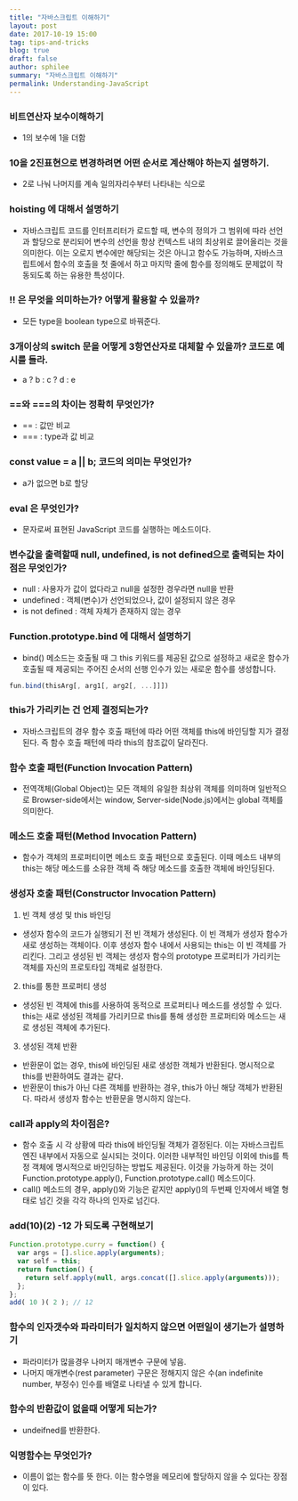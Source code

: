 ```yaml
--- 
title: "자바스크립트 이해하기" 
layout: post 
date: 2017-10-19 15:00 
tag: tips-and-tricks 
blog: true 
draft: false 
author: sphilee 
summary: "자바스크립트 이해하기" 
permalink: Understanding-JavaScript 
---
```

### 비트연산자 보수이해하기
* 1의 보수에 1을 더함

### 10을 2진표현으로 변경하려면 어떤 순서로 계산해야 하는지 설명하기.
* 2로 나눠 나머지를 계속 일의자리수부터 나타내는 식으로

### hoisting 에 대해서 설명하기
* 자바스크립트 코드를 인터프리터가 로드할 때, 변수의 정의가 그 범위에 따라 선언과 할당으로 분리되어 변수의 선언을 항상 컨텍스트 내의 최상위로 끌어올리는 것을 의미한다. 이는 오로지 변수에만 해당되는 것은 아니고 함수도 가능하며, 자바스크립트에서 함수의 호출을 첫 줄에서 하고 마지막 줄에 함수를 정의해도 문제없이 작동되도록 하는 유용한 특성이다.

### !! 은 무엇을 의미하는가? 어떻게 활용할 수 있을까?
* 모든 type을 boolean type으로 바꿔준다.

### 3개이상의 switch 문을 어떻게 3항연산자로 대체할 수 있을까? 코드로 예시를 들라.
* a ? b : c ? d : e

### ==와 ===의 차이는 정확히 무엇인가?
* ==  : 값만 비교
* === : type과 값 비교
  
### const value = a || b; 코드의 의미는 무엇인가?
* a가 없으면 b로 할당

### eval 은 무엇인가?
* 문자로써 표현된 JavaScript 코드를 실행하는 메소드이다.

### 변수값을 출력할때 null, undefined, is not defined으로 출력되는 차이점은 무엇인가?
* null : 사용자가 값이 없다라고 null을 설정한 경우라면 null을 반환
* undefined : 객체(변수)가 선언되었으나, 값이 설정되지 않은 경우
* is not defined : 객체 자체가 존재하지 않는 경우

### Function.prototype.bind 에 대해서 설명하기
* bind() 메소드는 호출될 때 그 this 키워드를 제공된 값으로 설정하고 새로운 함수가 호출될 때 제공되는 주어진 순서의 선행 인수가 있는 새로운 함수를 생성합니다.
```javascript
fun.bind(thisArg[, arg1[, arg2[, ...]]])
```

### this가 가리키는 건 언제 결정되는가?
* 자바스크립트의 경우 함수 호출 패턴에 따라 어떤 객체를 this에 바인딩할 지가 결정된다. 즉 함수 호출 패턴에 따라 this의 참조값이 달라진다.

### 함수 호출 패턴(Function Invocation Pattern)
* 전역객체(Global Object)는 모든 객체의 유일한 최상위 객체를 의미하며 일반적으로 Browser-side에서는 window, Server-side(Node.js)에서는 global 객체를 의미한다.

### 메소드 호출 패턴(Method Invocation Pattern)
* 함수가 객체의 프로퍼티이면 메소드 호출 패턴으로 호출된다. 이때 메소드 내부의 this는 해당 메소드를 소유한 객체 즉 해당 메소드를 호출한 객체에 바인딩된다.

### 생성자 호출 패턴(Constructor Invocation Pattern)
1. 빈 객체 생성 및 this 바인딩
* 생성자 함수의 코드가 실행되기 전 빈 객체가 생성된다. 이 빈 객체가 생성자 함수가 새로 생성하는 객체이다. 이후 생성자 함수 내에서 사용되는 this는 이 빈 객체를 가리킨다. 그리고 생성된 빈 객체는 생성자 함수의 prototype 프로퍼티가 가리키는 객체를 자신의 프로토타입 객체로 설정한다.
2. this를 통한 프로퍼티 생성
* 생성된 빈 객체에 this를 사용하여 동적으로 프로퍼티나 메소드를 생성할 수 있다. this는 새로 생성된 객체를 가리키므로 this를 통해 생성한 프로퍼티와 메소드는 새로 생성된 객체에 추가된다.
3. 생성된 객체 반환
* 반환문이 없는 경우, this에 바인딩된 새로 생성한 객체가 반환된다. 명시적으로 this를 반환하여도 결과는 같다.
* 반환문이 this가 아닌 다른 객체를 반환하는 경우, this가 아닌 해당 객체가 반환된다. 따라서 생성자 함수는 반환문을 명시하지 않는다.

### call과 apply의 차이점은?
* 함수 호출 시 각 상황에 따라 this에 바인딩될 객체가 결정된다. 이는 자바스크립트 엔진 내부에서 자동으로 실시되는 것이다. 이러한 내부적인 바인딩 이외에 this를 특정 객체에 명시적으로 바인딩하는 방법도 제공된다. 이것을 가능하게 하는 것이 Function.prototype.apply(), Function.prototype.call() 메소드이다.
* call() 메소드의 경우, apply()와 기능은 같지만 apply()의 두번째 인자에서 배열 형태로 넘긴 것을 각각 하나의 인자로 넘긴다.

### add(10)(2) -12 가 되도록 구현해보기
```javascript
Function.prototype.curry = function() {
  var args = [].slice.apply(arguments);
  var self = this;
  return function() {
    return self.apply(null, args.concat([].slice.apply(arguments)));
  };
};
add( 10 )( 2 ); // 12
```

### 함수의 인자갯수와 파라미터가 일치하지 않으면 어떤일이 생기는가 설명하기
* 파라미터가 많을경우 나머지 매개변수 구문에 넣음.
* 나머지 매개변수(rest parameter) 구문은 정해지지 않은 수(an indefinite number, 부정수) 인수를 배열로 나타낼 수 있게 합니다.

### 함수의 반환값이 없을때 어떻게 되는가?
* undeifned를 반환한다.

### 익명함수는 무엇인가?
* 이름이 없는 함수를 뜻 한다. 이는 함수명을 메모리에 할당하지 않을 수 있다는 장점이 있다.